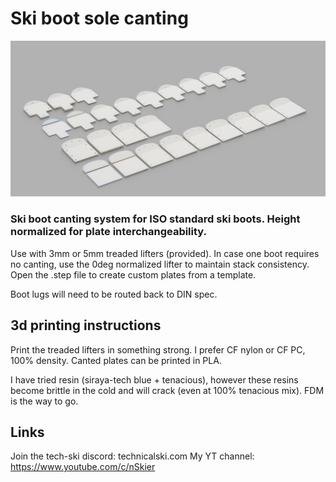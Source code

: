 # Ski boot sole canting 

![Screenshot](plates.png)

### Ski boot canting system for ISO standard ski boots. Height normalized for plate interchangeability. 

Use with 3mm or 5mm treaded lifters (provided). In case one boot requires no canting, use the 0deg normalized lifter to maintain stack consistency. Open the .step file to create custom plates from a template. 

Boot lugs will need to be routed back to DIN spec.

## 3d printing instructions
Print the treaded lifters in something strong. I prefer CF nylon or CF PC, 100% density. Canted plates can be printed in PLA. 

I have tried resin (siraya-tech blue + tenacious), however these resins become brittle in the cold and will crack (even at 100% tenacious mix). FDM is the way to go. 

## Links
Join the tech-ski discord: technicalski.com 
My YT channel: https://www.youtube.com/c/nSkier